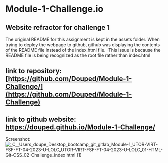 # Module-1-Challenge.io
## Website refractor for challenge 1

The original README for this assignment is kept in the assets folder. When trying to deploy the webpage to github, github was displaying the contents of the README file
instead of the index.html file. -This issue is because the README file is being recognized as the root file rather than index.html

## link to repository: [https://github.com/Douped/Module-1-Challenge/](https://github.com/Douped/Module-1-Challenge)
## link to github website: [https://douped.github.io/Module-1-Challenge/ ](https://douped.github.io/Module-1-Challenge)

Screenshot:
![_C__Users_doupe_Desktop_bootcamp_git_gitlab_Module-1_UTOR-VIRT-FSF-FT-04-2023-U-LOLC_UTOR-VIRT-FSF-FT-04-2023-U-LOLC_01-HTML-Git-CSS_02-Challenge_index html (1)](https://user-images.githubusercontent.com/44848217/236956403-232a9ff1-3c8f-4f47-9f7b-017892fe6965.png)


